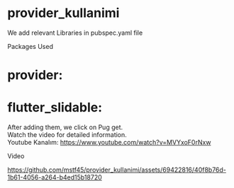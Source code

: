 # provider_kullanimi

We add relevant Libraries in pubspec.yaml file

Packages Used
# provider:
# flutter_slidable:

After adding them, we click on Pug get.      
Watch the video for detailed information.      
Youtube Kanalım: https://www.youtube.com/watch?v=MVYxoF0rNxw

Video

https://github.com/mstf45/provider_kullanimi/assets/69422816/40f8b76d-1b61-4056-a264-b4ed15b18720


    
